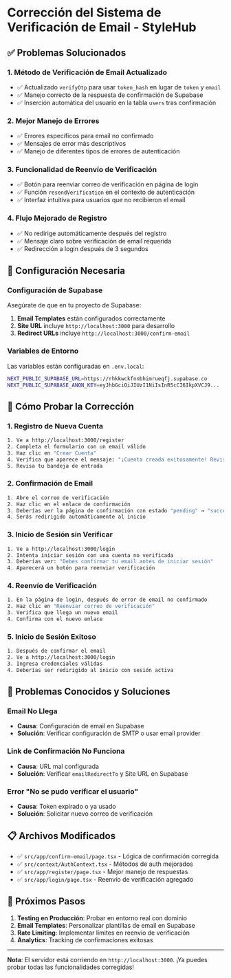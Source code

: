 # Corrección del Sistema de Verificación de Email - StyleHub

## ✅ Problemas Solucionados

### 1. **Método de Verificación de Email Actualizado**
- ✅ Actualizado `verifyOtp` para usar `token_hash` en lugar de `token` y `email`
- ✅ Manejo correcto de la respuesta de confirmación de Supabase
- ✅ Inserción automática del usuario en la tabla `users` tras confirmación

### 2. **Mejor Manejo de Errores**
- ✅ Errores específicos para email no confirmado
- ✅ Mensajes de error más descriptivos
- ✅ Manejo de diferentes tipos de errores de autenticación

### 3. **Funcionalidad de Reenvío de Verificación**
- ✅ Botón para reenviar correo de verificación en página de login
- ✅ Función `resendVerification` en el contexto de autenticación
- ✅ Interfaz intuitiva para usuarios que no recibieron el email

### 4. **Flujo Mejorado de Registro**
- ✅ No redirige automáticamente después del registro
- ✅ Mensaje claro sobre verificación de email requerida
- ✅ Redirección a login después de 3 segundos

## 🔧 Configuración Necesaria

### Configuración de Supabase

Asegúrate de que en tu proyecto de Supabase:

1. **Email Templates** están configurados correctamente
2. **Site URL** incluye `http://localhost:3000` para desarrollo
3. **Redirect URLs** incluye `http://localhost:3000/confirm-email`

### Variables de Entorno

Las variables están configuradas en `.env.local`:
```bash
NEXT_PUBLIC_SUPABASE_URL=https://rhkkwckfnnbhimrueqfj.supabase.co
NEXT_PUBLIC_SUPABASE_ANON_KEY=eyJhbGciOiJIUzI1NiIsInR5cCI6IkpXVCJ9...
```

## 🧪 Cómo Probar la Corrección

### 1. **Registro de Nueva Cuenta**
```bash
1. Ve a http://localhost:3000/register
2. Completa el formulario con un email válido
3. Haz clic en "Crear Cuenta"
4. Verifica que aparece el mensaje: "¡Cuenta creada exitosamente! Revisa tu correo para confirmar tu cuenta."
5. Revisa tu bandeja de entrada
```

### 2. **Confirmación de Email**
```bash
1. Abre el correo de verificación
2. Haz clic en el enlace de confirmación
3. Deberías ver la página de confirmación con estado "pending" → "success"
4. Serás redirigido automáticamente al inicio
```

### 3. **Inicio de Sesión sin Verificar**
```bash
1. Ve a http://localhost:3000/login
2. Intenta iniciar sesión con una cuenta no verificada
3. Deberías ver: "Debes confirmar tu email antes de iniciar sesión"
4. Aparecerá un botón para reenviar verificación
```

### 4. **Reenvío de Verificación**
```bash
1. En la página de login, después de error de email no confirmado
2. Haz clic en "Reenviar correo de verificación"
3. Verifica que llega un nuevo email
4. Confirma con el nuevo enlace
```

### 5. **Inicio de Sesión Exitoso**
```bash
1. Después de confirmar el email
2. Ve a http://localhost:3000/login
3. Ingresa credenciales válidas
4. Deberías ser redirigido al inicio con sesión activa
```

## 🐛 Problemas Conocidos y Soluciones

### Email No Llega
- **Causa**: Configuración de email en Supabase
- **Solución**: Verificar configuración de SMTP o usar email provider

### Link de Confirmación No Funciona
- **Causa**: URL mal configurada
- **Solución**: Verificar `emailRedirectTo` y Site URL en Supabase

### Error "No se pudo verificar el usuario"
- **Causa**: Token expirado o ya usado
- **Solución**: Solicitar nuevo correo de verificación

## 📋 Archivos Modificados

- ✅ `src/app/confirm-email/page.tsx` - Lógica de confirmación corregida
- ✅ `src/context/AuthContext.tsx` - Métodos de auth mejorados
- ✅ `src/app/register/page.tsx` - Mejor manejo de respuestas
- ✅ `src/app/login/page.tsx` - Reenvío de verificación agregado

## 🚀 Próximos Pasos

1. **Testing en Producción**: Probar en entorno real con dominio
2. **Email Templates**: Personalizar plantillas de email en Supabase
3. **Rate Limiting**: Implementar límites en reenvío de verificación
4. **Analytics**: Tracking de confirmaciones exitosas

---

**Nota**: El servidor está corriendo en `http://localhost:3000`. ¡Ya puedes probar todas las funcionalidades corregidas!
